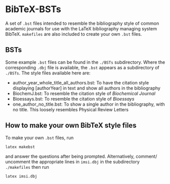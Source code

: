 # BibTeX-BSTs

A set of `.bst` files intended to resemble the bibliography style of common academic journals for use with the LaTeX bibliography managing system BibTeX. `makefiles` are also included to create your own `.bst` files.

## BSTs

Some example `.bst` files can be found in the `./BSTs` subdirectory. Where the corresponding `.dbj` file is available, the `.bst` appears as a subdirectory of `./BSTs`. The style files available here are:

- author_year_whole_title_all_authors.bst: To have the citation style displaying [authorYear] in text and show all authors in the bibliography
- BiochemJ.bst: To resemble the citation style of *Biochemical Journal* 
- Bioessays.bst: To resemble the citation style of *Bioessays*
- one_author_no_title.bst: To show a single author in the bibliography, with no title. This loosely resembles Physical Review Letters

## How to make your own BibTeX style files

To make your own `.bst` files, run

```bash
latex makebst
```

and answer the questions after being prompted. Alternatively, comment/ uncomment the appropriate lines in `imsi.dbj` in the subdirectory `./makefiles` then run 

```bash
latex imsi.dbj
```




